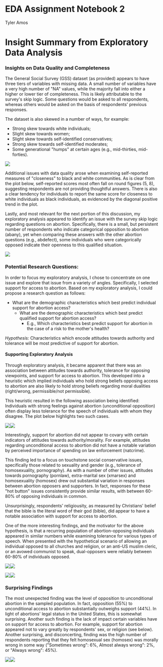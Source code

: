 EDA Assignment Notebook 2
================
Tyler Amos

Insight Summary from Exploratory Data Analysis
==============================================

### Insights on Data Quality and Completeness

The General Social Survey (GSS) dataset (as provided) appears to have three tiers of variables with missing data. A small number of variables have a very high number of "NA" values, while the majority fall into either a higher or lower tier of completeness. This is likely attributable to the survey's skip logic. Some questions would be asked to all respondents, whereas others would be asked on the basis of respondents' previous responses.

The dataset is also skewed in a number of ways, for example:

-   Strong skew towards white individuals;
-   Slight skew towards women;
-   Slight skew towards self-identified conservatives;
-   Strong skew towards self-identified moderates;
-   Some generational "humps" at certain ages (e.g., mid-thirties, mid-forties).

![](EDA_TAMOS_2_files/figure-markdown_github-ascii_identifiers/unnamed-chunk-2-1.png)

Additional issues with data quality arose when examining self-reported measures of "closeness" to black and white communities. As is clear from the plot below, self-reported scores most often fall on round figures (5, 8), suggesting respondents are not providing thoughtful answers. There is also a clear tendency for individuals to report the same score for closeness to white individuals as black individuals, as evidenced by the diagonal positive trend in the plot.

Lastly, and most relevant for the next portion of this discussion, my exploratory analysis appeared to identify an issue with the survey skip logic regarding questions on abortion. Specifically, there is a small, but persistent number of respondents who indicate categorical opposition to abortion (abany), yet when comparing these answers with the other abortion questions (e.g., abdefect), some individuals who were categorically opposed indicate their openness to this qualified situation.

![](EDA_TAMOS_2_files/figure-markdown_github-ascii_identifiers/unnamed-chunk-3-1.png)

### Potential Research Questions:

In order to focus my exploratory analysis, I chose to concentrate on one issue and explore that issue from a variety of angles. Specifically, I selected support for access to abortion. Based on my exploratory analysis, I could propose a research question as follows:

-   What are the demographic characteristics which best predict individual support for abortion access?
    -   What are the demographic characteristics which best predict qualified support for abortion access?
        -   E.g., Which characteristics best predict support for abortion in the case of a risk to the mother's health?

*Hypothesis:* Characteristics which encode attitudes towards authority and tolerance will be most predictive of support for abortion.

#### Supporting Exploratory Analysis

Through exploratory analysis, it became apparent that there was an association between attitudes towards authority, tolerance for opposing viewpoints, and support for access to abortion. This developed into a heuristic which implied individuals who hold strong beliefs opposing access to abortion are also likely to hold strong beliefs regarding moral dualities (right/wrong, permissible/not permissible).

This heuristic resulted in the following association being identified: Individuals with strong feelings against abortion (unconditional opposition) often display less tolerance for the speech of individuals with whom they disagree. The plot below highlights two such cases.

![](EDA_TAMOS_2_files/figure-markdown_github-ascii_identifiers/unnamed-chunk-4-1.png)![](EDA_TAMOS_2_files/figure-markdown_github-ascii_identifiers/unnamed-chunk-4-2.png)

Interestingly, support for abortion did not appear to covary with certain indicators of attitudes towards authority/morality. For example, attitudes regarding unconditional access to abortion did not have a notable variation by perceived importance of spending on law enforcement (natcrime).

This finding led to a focus on touchstone social conservative issues, specifically those related to sexuality and gender (e.g., tolerance of homosexuality, pornography). As with a number of other issues, attitudes towards pornography (pornlaw), extra-marital sex (xmarsex) and homosexuality (homosex) drew out substantial variation in responses between abortion opposers and supporters. In fact, responses for these "hot button" issues consistently provide similar results, with between 60-80% of opposing individuals in common.

Unsurprisingly, respondents' religiousity, as measured by Christians' belief that the bible is the literal word of their god (bible), did appear to have a notable association with support for access to abortion.

One of the more interesting findings, and the motivator for the above hypothesis, is that a recurring population of abortion-opposing individuals appeared in similar numbers while examining tolerance for various types of speech. When presented with the hypothetical scenario of allowing an individual opposed to all churches and religion, or an anti-US muslim cleric, or an avowed communist to speak, dual-opposers were reliably between 60-80% of individuals opposed.

![](EDA_TAMOS_2_files/figure-markdown_github-ascii_identifiers/unnamed-chunk-5-1.png)![](EDA_TAMOS_2_files/figure-markdown_github-ascii_identifiers/unnamed-chunk-5-2.png)

![](EDA_TAMOS_2_files/figure-markdown_github-ascii_identifiers/unnamed-chunk-6-1.png)![](EDA_TAMOS_2_files/figure-markdown_github-ascii_identifiers/unnamed-chunk-6-2.png)

### Surprising Findings

The most unexpected finding was the level of opposition to unconditional abortion in the sampled population. In fact, opposition (55%) to unconditional access to abortion substantially outweighs support (44%). In light of abortions' legal status in the United States, this is somewhat surprising. Another such finding is the lack of impact certain variables have on support for access to abortion. For example, support for abortion appeared not to vary greatly by respondents' sex, or religion (see below). Another surprising, and disconcerting, finding was the high number of respondents reporting that they felt homosexual sex (homosex) was morally wrong in some way ("Sometimes wrong": 6%, Almost always wrong": 2%, or "Always wrong": 45%).

![](EDA_TAMOS_2_files/figure-markdown_github-ascii_identifiers/unnamed-chunk-7-1.png)![](EDA_TAMOS_2_files/figure-markdown_github-ascii_identifiers/unnamed-chunk-7-2.png)
